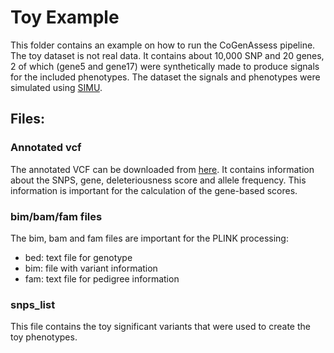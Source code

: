# Toy Example

This folder contains an example on how to run the CoGenAssess pipeline.
The toy dataset is not real data. It contains about 10,000 SNP and 20 genes, 
2 of which (gene5 and gene17) were synthetically made to produce signals for the included phenotypes.
The dataset the signals and phenotypes were simulated using [SIMU](https://github.com/precimed/simu).

## Files:
### Annotated vcf 
The annotated VCF can be downloaded from [here](https://uni-bonn.sciebo.de/s/XUgOnCKxDhV60YI).
It contains information about the SNPS, gene, deleteriousness score and allele frequency.
This information is important for the calculation of the gene-based scores.

### bim/bam/fam files
The bim, bam and fam files are important for the PLINK processing:
- bed: text file for genotype
- bim: file with variant information
- fam: text file for pedigree information

### snps_list
This file contains the toy significant variants that were used to create the toy phenotypes.

